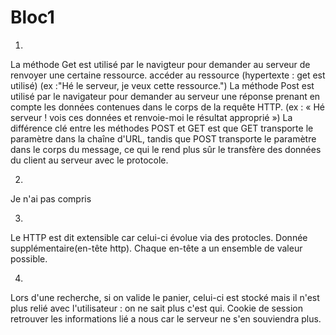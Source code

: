 # Bloc1
1)
La méthode Get est utilisé par le navigteur pour demander au serveur de renvoyer une certaine ressource. accéder au ressource
(hypertexte : get est utilisé)
(ex :"Hé le serveur, je veux cette ressource.")
La méthode Post est utilisé par le navigateur pour demander au serveur une réponse prenant en compte les données contenues dans le corps de la requête HTTP.
(ex : « Hé serveur ! vois ces données et renvoie-moi le résultat approprié »)
La différence clé entre les méthodes POST et GET est que GET transporte le paramètre dans la chaîne d'URL, tandis que POST transporte le paramètre dans le corps du message, ce qui le rend plus sûr le transfère des données du client au serveur avec le protocole.

2)
Je n'ai pas compris

3)
Le HTTP est dit extensible car celui-ci évolue via des protocles. Donnée supplémentaire(en-tête http). Chaque en-tête a un ensemble de valeur possible.

4)
Lors d'une recherche, si on valide le panier, celui-ci est stocké mais il n'est plus relié avec l'utilisateur : on ne sait plus c'est qui.
Cookie de session retrouver les informations lié a nous car le serveur ne s'en souviendra plus.